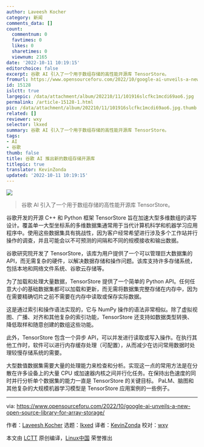 ```yaml
---
author: Laveesh Kocher
category: 新闻
comments_data: []
count:
  commentnum: 0
  favtimes: 0
  likes: 0
  sharetimes: 0
  viewnum: 2165
date: '2022-10-11 10:19:15'
editorchoice: false
excerpt: 谷歌 AI 引入了一个用于数组存储的高性能开源库 TensorStore。
fromurl: https://www.opensourceforu.com/2022/10/google-ai-unveils-a-new-open-source-library-for-array-storage/
id: 15128
islctt: true
largepic: /data/attachment/album/202210/11/101916slcfkc1mcdi69ao6.jpg
permalink: /article-15128-1.html
pic: /data/attachment/album/202210/11/101916slcfkc1mcdi69ao6.jpg.thumb.jpg
related: []
reviewer: wxy
selector: lkxed
summary: 谷歌 AI 引入了一个用于数组存储的高性能开源库 TensorStore。
tags:
- AI
- 谷歌
thumb: false
title: 谷歌 AI 推出新的数组存储开源库
titlepic: true
translator: KevinZonda
updated: '2022-10-11 10:19:15'
---
```


![](/data/attachment/album/202210/11/101916slcfkc1mcdi69ao6.jpg)



> 
> 谷歌 AI 引入了一个用于数组存储的高性能开源库 TensorStore。
> 
> 
> 


谷歌开发的开源 C++ 和 Python 框架 TensorStore 旨在加速大型多维数组的读写设计。覆盖单一大型坐标系的多维数据集通常用于当代计算机科学和机器学习应用程序中。使用这些数据集具有挑战性，因为客户经常希望进行涉及多个工作站并行操作的调查，并且可能会以不可预测的间隔和不同的规模接收和输出数据。


谷歌研究院开发了 TensorStore，该库为用户提供了一个可以管理巨大数据集的 API，而无需复杂的硬件，以解决数据存储和操作问题。该库支持许多存储系统，包括本地和网络文件系统、谷歌云存储等。


为了加载和处理大量数据，TensorStore 提供了一个简单的 Python API。任何任意大小的基础数据集都可以加载和更新，而无需将数据集完整存储在内存中，因为在需要精确切片之前不需要在内存中读取或保存实际数据。


这是通过索引和操作语法实现的，它与 NumPy 操作的语法非常相似。除了虚拟视图、广播、对齐和其他复杂的索引功能，TensorStore 还支持如数据类型转换、降低取样和随意创建的数组这些功能。


此外，TensorStore 包含一个异步 API，可以并发进行读取或写入操作。在执行其他工作时，软件可以进行内存缓存处理（可配置），从而减少在访问常用数据时处理较慢存储系统的需要。


大型数值数据集需要大量的处理能力来检查和分析。实现这一点的常用方法是在分散在许多设备上的大量 CPU 或加速器内核之间并行化任务。在保持出色速度的同时并行分析单个数据集的能力一直是 TensorStore 的关键目标。 PaLM、脑图和其他复杂的大规模机器学习模型是 TensorStore 应用案例的一些例子。




---


via: <https://www.opensourceforu.com/2022/10/google-ai-unveils-a-new-open-source-library-for-array-storage/>


作者：[Laveesh Kocher](https://www.opensourceforu.com/author/laveesh-kocher/) 选题：[lkxed](https://github.com/lkxed) 译者：[KevinZonda](https://github.com/KevinZonda) 校对：[wxy](https://github.com/wxy)


本文由 [LCTT](https://github.com/LCTT/TranslateProject) 原创编译，[Linux中国](https://linux.cn/) 荣誉推出